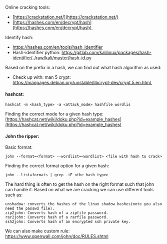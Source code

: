 Online cracking tools:
- [https://crackstation.net/](https://crackstation.net/)
- [https://hashes.com/en/decrypt/hash](https://hashes.com/en/decrypt/hash) 

Identify hash:
- https://hashes.com/en/tools/hash_identifier
- Hash-identifier python: https://gitlab.com/kalilinux/packages/hash-identifier/-/raw/kali/master/hash-id.py 
  

Based on the prefix in a hash, we can find out what hash algorithm as used: 
- Check up with: man 5 crypt: https://manpages.debian.org/unstable/libcrypt-dev/crypt.5.en.html 

#### hashcat:

```
hashcat -m <hash_type> -a <attack_mode> hashfile wordlis
```
  
Finding the correct mode for a given hash type:
[https://hashcat.net/wiki/doku.php?id=example_hashes](https://hashcat.net/wiki/doku.php?id=example_hashes)


#### John the ripper:

Basic format: 
```
john --format=<format> --wordlist=<wordlist> <file with hash to crack>
```

Finding the correct format option for a given hash:
```
john --list=formats | grep -iF <the hash type>
```


The hard thing is often to get the hash on the right format such that john can handle it. Based on what we are cracking we can use different tools such as:

```
unshadow: converts the hashes of the linux shadow hashes(note you also need the passwd file).
zip2john: Converts hash of a zipfile password.
rar2john: Converts hash of a rarfile password.
ssh2john: Converts hash of an encrypted ssh private key. 
```


We can also make custom rule: https://www.openwall.com/john/doc/RULES.shtml






